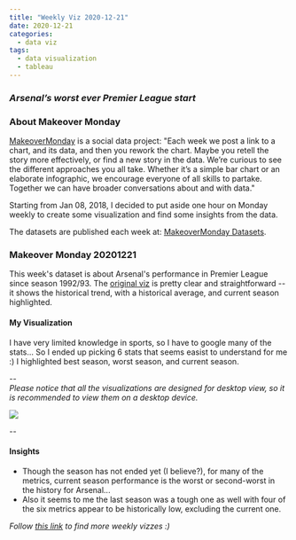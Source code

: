 ```yaml
---
title: "Weekly Viz 2020-12-21"
date: 2020-12-21
categories:
  - data viz
tags:
  - data visualization
  - tableau
---
```


### *Arsenal’s worst ever Premier League start*


### About Makeover Monday

[MakeoverMonday](http://www.makeovermonday.co.uk/) is a social data project:
"Each week we post a link to a chart, and its data, and then you rework the chart.
Maybe you retell the story more effectively, or find a new story in the data.
We’re curious to see the different approaches you all take. Whether it’s a simple bar chart or an elaborate infographic, we encourage everyone of all skills to partake.
Together we can have broader conversations about and with data."

Starting from Jan 08, 2018, I decided to put aside one hour on Monday weekly to create some visualization and find some insights from the data.

The datasets are published each week at: [MakeoverMonday Datasets](http://www.makeovermonday.co.uk/data/).

### Makeover Monday 20201221

This week's dataset is about Arsenal's performance in Premier League since season 1992/93. The [original viz](https://www.reddit.com/r/soccer/comments/k5vya1/this_is_arsenals_worst_ever_start_to_a_premier/) is pretty clear and straightforward -- it shows the historical trend, with a historical average, and current season highlighted.  

#### My Visualization

I have very limited knowledge in sports, so I have to google many of the stats... So I ended up picking 6 stats that seems easist to understand for me :) I highlighted best season, worst season, and current season.  

--  
*Please notice that all the visualizations are designed for desktop view, so it is recommended to view them on a desktop device.*  

<div class='tableauPlaceholder' id='viz1608603063619' style='position: relative'>
<noscript><a href='#'>
  <img alt=' ' src='https:&#47;&#47;public.tableau.com&#47;static&#47;images&#47;Ma&#47;MakeOverMonday20201221ArsenalsworsteverPremierLeaguestart&#47;ArsenalsworsteverPremierLeagueStart&#47;1_rss.png' style='border: none' />
</a></noscript>
<object class='tableauViz'  style='display:none;'>
  <param name='host_url' value='https%3A%2F%2Fpublic.tableau.com%2F' />
  <param name='embed_code_version' value='3' />
  <param name='site_root' value='' />
  <param name='name' value='MakeOverMonday20201221ArsenalsworsteverPremierLeaguestart&#47;ArsenalsworsteverPremierLeagueStart' />
  <param name='tabs' value='no' />
  <param name='toolbar' value='yes' />
  <param name='static_image' value='https:&#47;&#47;public.tableau.com&#47;static&#47;images&#47;Ma&#47;MakeOverMonday20201221ArsenalsworsteverPremierLeaguestart&#47;ArsenalsworsteverPremierLeagueStart&#47;1.png' />
  <param name='animate_transition' value='yes' />
  <param name='display_static_image' value='yes' />
  <param name='display_spinner' value='yes' />
  <param name='display_overlay' value='yes' />
  <param name='display_count' value='yes' />
  <param name='language' value='en' />
  <param name='filter' value='publish=yes' />
</object></div>             
<script type='text/javascript'>  
  var divElement = document.getElementById('viz1608603063619');       
  var vizElement = divElement.getElementsByTagName('object')[0];       
  if ( divElement.offsetWidth > 800 ) { vizElement.style.width='800px';vizElement.style.height='627px';} else if ( divElement.offsetWidth > 500 ) { vizElement.style.width='800px';vizElement.style.height='627px';} else { vizElement.style.width='100%';vizElement.style.height='777px';}              
  var scriptElement = document.createElement('script');                
  scriptElement.src = 'https://public.tableau.com/javascripts/api/viz_v1.js';     
  vizElement.parentNode.insertBefore(scriptElement, vizElement);           
</script>
  
--  

#### Insights
* Though the season has not ended yet (I believe?), for many of the metrics, current season performance is the worst or second-worst in the history for Arsenal...  
* Also it seems to me the last season was a tough one as well with four of the six metrics appear to be historically low, excluding the current one.  


*Follow [this link](https://yudong-94.github.io/personal-website/project/MakeOverMonday2020/) to find more weekly vizzes :)*
